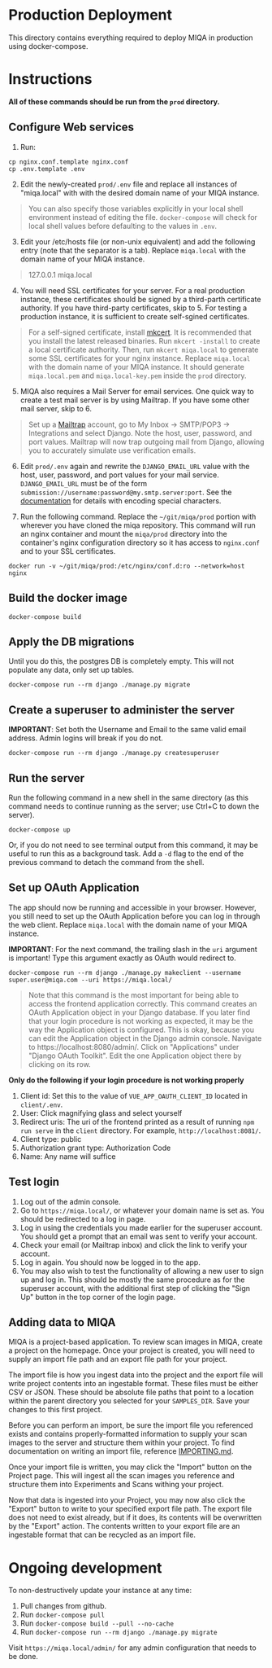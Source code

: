 # Production Deployment
This directory contains everything required to deploy MIQA in production using docker-compose.

# Instructions
**All of these commands should be run from the `prod` directory.**


## Configure Web services

1. Run:
```
cp nginx.conf.template nginx.conf
cp .env.template .env
```

2. Edit the newly-created `prod/.env` file and replace all instances of "miqa.local" with with the desired domain name of your MIQA instance.

> You can also specify those variables explicitly in your local shell environment instead of editing the file. `docker-compose` will check for local shell values before defaulting to the values in `.env`.

3. Edit your /etc/hosts file (or non-unix equivalent) and add the following entry (note that the separator is a tab). Replace `miqa.local` with the domain name of your MIQA instance.

> 127.0.0.1 miqa.local

4. You will need SSL certificates for your server. For a real production instance, these certificates should be signed by a third-parth certificate authority. If you have third-party certificates, skip to 5. For testing a production instance, it is sufficient to create self-sgined certificates.

> For a self-signed certificate, install [mkcert](https://github.com/FiloSottile/mkcert). It is recommended that you install the latest released binaries. Run `mkcert -install` to create a local certificate authority. Then, run `mkcert miqa.local` to generate some SSL certificates for your nginx instance. Replace `miqa.local` with the domain name of your MIQA instance. It should generate `miqa.local.pem` and `miqa.local-key.pem` inside the `prod` directory.

5. MIQA also requires a Mail Server for email services. One quick way to create a test mail server is by using Mailtrap. If you have some other mail server, skip to 6.

> Set up a [Mailtrap](https://mailtrap.io/) account, go to My Inbox -> SMTP/POP3 -> Integrations and select Django. Note the host, user, password, and port values. Mailtrap will now trap outgoing mail from Django, allowing you to accurately simulate use verification emails.

6. Edit `prod/.env` again and rewrite the `DJANGO_EMAIL_URL` value with the host, user, password, and port values for your mail service. `DJANGO_EMAIL_URL` must be of the form `submission://username:password@my.smtp.server:port`. See the [documentation](https://github.com/migonzalvar/dj-email-url#supported-backends) for details with encoding special characters.

7. Run the following command. Replace the `~/git/miqa/prod` portion with wherever you have cloned the miqa repository. This command will run an nginx container and mount the `miqa/prod` directory into the container's nginx configuration directory so it has access to `nginx.conf` and to your SSL certificates.

```
docker run -v ~/git/miqa/prod:/etc/nginx/conf.d:ro --network=host nginx
```


## Build the docker image
```
docker-compose build
```


## Apply the DB migrations
Until you do this, the postgres DB is completely empty.
This will not populate any data, only set up tables.
```
docker-compose run --rm django ./manage.py migrate
```


## Create a superuser to administer the server
**IMPORTANT**: Set both the Username and Email to the same valid email address. Admin logins will break if you do not.
```
docker-compose run --rm django ./manage.py createsuperuser
```


## Run the server
Run the following command in a new shell in the same directory (as this command needs to continue running as the server; use Ctrl+C to down the server).
```
docker-compose up
```
Or, if you do not need to see terminal output from this command, it may be useful to run this as a background task. Add a `-d` flag to the end of the previous command to detach the command from the shell.


## Set up OAuth Application
The app should now be running and accessible in your browser.
However, you still need to set up the OAuth Application before you can log in through the web client. Replace `miqa.local` with the domain name of your MIQA instance.

**IMPORTANT**: For the next command, the trailing slash in the `uri` argument is important! Type this argument exactly as OAuth would redirect to.
```
docker-compose run --rm django ./manage.py makeclient --username super.user@miqa.com --uri https://miqa.local/
```
> Note that this command is the most important for being able to access the frontend application correctly. This command creates an OAuth Application object in your Django database. If you later find that your login procedure is not working as expected, it may be the way the Application object is configured. This is okay, because you can edit the Application object in the Django admin console. Navigate to https://localhost:8080/admin/. Click on "Applications" under "Django OAuth Toolkit". Edit the one Application object there by clicking on its row.

   **Only do the following if your login procedure is not working properly**
   1. Client id: Set this to the value of `VUE_APP_OAUTH_CLIENT_ID` located in `client/.env`.
   2. User: Click magnifying glass and select yourself
   3. Redirect uris: The uri of the frontend printed as a result of running `npm run serve` in the `client` directory. For example, `http://localhost:8081/`.
   4. Client type: public
   5. Authorization grant type: Authorization Code
   6. Name: Any name will suffice

## Test login
1. Log out of the admin console.
2. Go to `https://miqa.local/`, or whatever your domain name is set as. You should be redirected to a log in page.
3. Log in using the credentials you made earlier for the superuser account. You should get a prompt that an email was sent to verify your account.
4. Check your email (or Mailtrap inbox) and click the link to verify your account.
5. Log in again. You should now be logged in to the app.
6. You may also wish to test the functionality of allowing a new user to sign up and log in. This should be mostly the same procedure as for the superuser account, with the additional first step of clicking the "Sign Up" button in the top corner of the login page.


## Adding data to MIQA
MIQA is a project-based application. To review scan images in MIQA, create a project on the homepage. Once your project is created, you will need to supply an import file path and an export file path for your project.

The import file is how you ingest data into the project and the export file will write project contents into an ingestable format. These files must be either CSV or JSON. These should be absolute file paths that point to a location within the parent directory you selected for your `SAMPLES_DIR`. Save your changes to this first project.

Before you can perform an import, be sure the import file you referenced exists and contains properly-formatted information to supply your scan images to the server and structure them within your project. To find documentation on writing an import file, reference [IMPORTING.md](../IMPORTING.md).

Once your import file is written, you may click the "Import" button on the Project page. This will ingest all the scan images you reference and structure them into Experiments and Scans withing your project.

Now that data is ingested into your Project, you may now also click the "Export" button to write to your specified export file path. The export file does not need to exist already, but if it does, its contents will be overwritten by the "Export" action. The contents written to your export file are an ingestable format that can be recycled as an import file.


# Ongoing development
To non-destructively update your instance at any time:
1. Pull changes from github.
2. Run `docker-compose pull`
3. Run `docker-compose build --pull --no-cache`
4. Run `docker-compose run --rm django ./manage.py migrate`

Visit `https://miqa.local/admin/` for any admin configuration that needs to be done.
